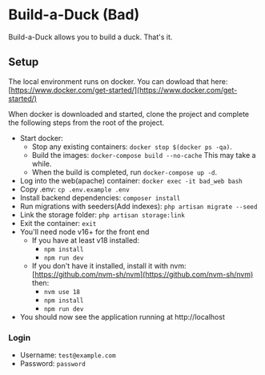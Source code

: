 # Build-a-Duck (Bad)
Build-a-Duck allows you to build a duck. That's it.

## Setup
The local environment runs on docker. You can dowload that here: [https://www.docker.com/get-started/](https://www.docker.com/get-started/)

When docker is downloaded and started, clone the project and complete the following steps from the root of the project.

 - Start docker: 
    - Stop any existing containers: `docker stop $(docker ps -qa)`. 
    - Build the images: `docker-compose build --no-cache` This may take a while.
    - When the build is completed, run `docker-compose up -d`. 
 - Log into the web(apache) container: `docker exec -it bad_web bash`
 - Copy .env: `cp .env.example .env`
 - Install backend dependencies: `composer install`
 - Run migrations with seeders(Add indexes): `php artisan migrate --seed`
 - Link the storage folder: `php artisan storage:link`
 - Exit the container: `exit`
 - You'll need node v16+ for the front end
     - If you have at least v18 installed: 
         - `npm install`
         - `npm run dev`
     - If you don't have it installed, install it with nvm: [https://github.com/nvm-sh/nvm](https://github.com/nvm-sh/nvm) then:
         - `nvm use 18`
         - `npm install`
         - `npm run dev`
 - You should now see the application running at http://localhost
 
### Login

 - Username: `test@example.com`
 - Password: `password`
